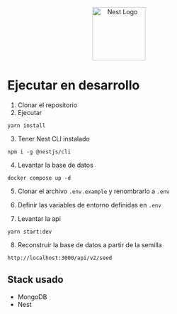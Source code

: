 <p align="center">
  <a href="http://nestjs.com/" target="blank"><img src="https://nestjs.com/img/logo-small.svg" width="120" alt="Nest Logo" /></a>
</p>

# Ejecutar en desarrollo

1. Clonar el repositorio
2. Ejecutar

```
yarn install
```

3. Tener Nest CLI instalado

```
npm i -g @nestjs/cli
```

4. Levantar la base de datos

```
docker compose up -d
```

5. Clonar el archivo `.env.example` y renombrarlo a `.env`
6. Definir las variables de entorno definidas en `.env`

7. Levantar la api

```
yarn start:dev
```

8. Reconstruir la base de datos a partir de la semilla

```
http://localhost:3000/api/v2/seed
```

## Stack usado

- MongoDB
- Nest
